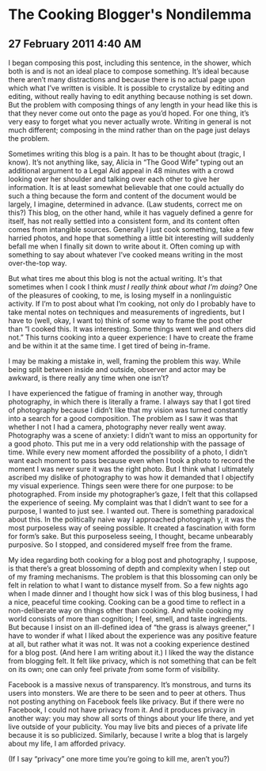 # The Cooking Blogger's Nondilemma
## 27 February 2011 4:40 AM

I began composing this post, including this sentence, in the shower, which both is and is not an ideal place to compose something. It’s ideal because there aren’t many distractions and because there is no actual page upon which what I’ve written is visible. It is possible to crystalize by editing and editing, without really having to edit anything because nothing is set down. But the problem with composing things of any length in your head like this is that they never come out onto the page as you’d hoped. For one thing, it’s very easy to forget what you never actually wrote. Writing in general is not much different; composing in the mind rather than on the page just delays the problem.

Sometimes writing this blog is a pain. It has to be thought about (tragic, I know). It’s not anything like, say, Alicia in “The Good Wife” typing out an additional argument to a Legal Aid appeal in 48 minutes with a crowd looking over her shoulder and talking over each other to give her information. It is at least somewhat believable that one could actually do such a thing because the form and content of the document would be largely, I imagine, determined in advance. (Law students, correct me on this?) This blog, on the other hand, while it has vaguely defined a genre for itself, has not really settled into a consistent form, and its content often comes from intangible sources. Generally I just cook something, take a few harried photos, and hope that something a little bit interesting will suddenly befall me when I finally sit down to write about it. Often coming up with something to say about whatever I’ve cooked means writing in the most over-the-top way.

But what tires me about this blog is not the actual writing. It's that sometimes when I cook I think _must I really think about what I’m doing?_ One of the pleasures of cooking, to me, is losing myself in a nonlinguistic activity. If I’m to post about what I’m cooking, not only do I probably have to take mental notes on techniques and measurements of ingredients, but I have to (well, okay, I want to) think of some way to frame the post other than “I cooked this. It was interesting. Some things went well and others did not.” This turns cooking into a queer experience: I have to create the frame and be within it at the same time. I get tired of being in-frame.

I may be making a mistake in, well, framing the problem this way. While being split between inside and outside, observer and actor may be awkward, is there really any time when one isn’t?

I have experienced the fatigue of framing in another way, through photography, in which there is literally a frame. I always say that I got tired of photography because I didn’t like that my vision was turned constantly into a search for a good composition. The problem as I saw it was that whether I not I had a camera, photography never really went away. Photography was a scene of anxiety: I didn’t want to miss an opportunity for a good photo. This put me in a very odd relationship with the passage of time. While every new moment afforded the possibility of a photo, I didn’t want each moment to pass because even when I took a photo to record the moment I was never sure it was the right photo. But I think what I ultimately ascribed my dislike of photography to was how it demanded that I objectify my visual experience. Things seen were there for one purpose: to be photographed. From inside my photographer’s gaze, I felt that this collapsed the experience of seeing. My complaint was that I didn’t want to see for a purpose, I wanted to just see. I wanted out. There is something paradoxical about this. In the politically naive way I approached photograph y, it was the most purposeless way of seeing possible. It created a fascination with form for form’s sake. But this purposeless seeing, I thought, became unbearably purposive. So I stopped, and considered myself free from the frame.

My idea regarding both cooking for a blog post and photography, I suppose, is that there’s a great blossoming of depth and complexity when I step out of my framing mechanisms. The problem is that this blossoming can only be felt in relation to what I want to distance myself from. So a few nights ago when I made dinner and I thought how sick I was of this blog business, I had a nice, peaceful time cooking. Cooking can be a good time to reflect in a non-deliberate way on things other than cooking. And while cooking my world consists of more than cognition; I feel, smell, and taste ingredients. But because I insist on an ill-defined idea of “the grass is always greener,” I have to wonder if what I liked about the experience was any positive feature at all, but rather what it was not. It was not a cooking experience destined for a blog post. (And here I am writing about it.) I liked the way the distance from blogging felt. It felt like privacy, which is not something that can be felt on its own; one can only feel private _from_ some form of visibility.

Facebook is a massive nexus of transparency. It’s monstrous, and turns its users into monsters. We are there to be seen and to peer at others. Thus not posting anything on Facebook feels like privacy. But if there were no Facebook, I could not have privacy from it. And it produces privacy in another way: you may show all sorts of things about your life there, and yet live outside of your publicity. You may live bits and pieces of a private life because it is so publicized. Similarly, because I write a blog that is largely about my life, I am afforded privacy.

(If I say “privacy” one more time you’re going to kill me, aren’t you?)